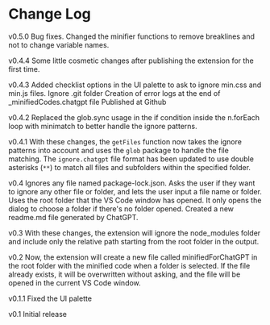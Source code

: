 # Change Log
v0.5.0
Bug fixes. Changed the minifier functions to remove breaklines and not to change variable names.

v0.4.4
Some little cosmetic changes after publishing the extension for the first time.

v0.4.3
Added checklist options in the UI palette to ask to ignore min.css and min.js files.
Ignore .git folder
Creation of error logs at the end of _minifiedCodes.chatgpt file
Published at Github

v0.4.2
 Replaced the glob.sync usage in the if condition inside the n.forEach loop with minimatch to better handle the ignore patterns. 

 v0.4.1
With these changes, the `getFiles` function now takes the ignore patterns into account and uses the `glob` package to handle the file matching. The `ignore.chatgpt` file format has been updated to use double asterisks (`**`) to match all files and subfolders within the specified folder.

v0.4
Ignores any file named package-lock.json.
Asks the user if they want to ignore any other file or folder, and lets the user input a file name or folder.
Uses the root folder that the VS Code window has opened. It only opens the dialog to choose a folder if there's no folder opened.
Created a new readme.md file generated by ChatGPT.

v0.3
With these changes, the extension will ignore the node_modules folder and include only the relative path starting from the root folder in the output.

v0.2 
Now, the extension will create a new file called minifiedForChatGPT in the root folder with the minified code when a folder is selected. If the file already exists, it will be overwritten without asking, and the file will be opened in the current VS Code window.

v0.1.1
Fixed the UI palette

v0.1
Initial release









